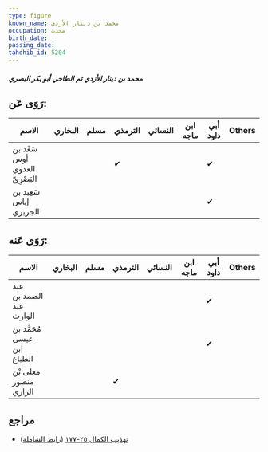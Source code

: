 ```yaml
---
type: figure
known_name: محمد بن دينار الأزدي
occupation: محدث
birth_date:
passing_date:
tahdhib_id: 5204
---
```

##### محمد بن دينار الأزدي ثم الطاحي أبو بكر البصري

## رَوَى عَن:
| الاسم                          | البخاري | مسلم | الترمذي | النسائي | ابن ماجه | أبي داود | Others |
| ------------------------------ | ------- | ---- | ------- | ------- | -------- | -------- | ------ |
| سَعْد بن أوس العدوي البَصْرِيّ |         |      | ✔       |         |          | ✔        |        |
| سَعِيد بن إياس الجريري         |         |      |         |         |          | ✔        |        |
## رَوَى عَنه:
| الاسم                       | البخاري | مسلم | الترمذي | النسائي | ابن ماجه | أبي داود | Others |
| --------------------------- | ------- | ---- | ------- | ------- | -------- | -------- | ------ |
| عبد الصمد بن عبد الوارث     |         |      |         |         |          | ✔        |        |
| مُحَمَّد بن عيسى ابن الطباع |         |      |         |         |          | ✔        |        |
| معلى بْن منصور الرازي       |         |      | ✔       |         |          |          |        |
## مراجع
- [تهذيب الكمال ٢٥-١٧٧](obsidian://open?vault=Tahdhib-al-Kamal&file=Figures/٥٢٠٤-محمد%20بن%20دينار%20الأزدي%20ثم%20الطاحي%20أبو%20بكر%20البصري) ([رابط الشاملة](https://shamela.ws/book/3722/13270))
